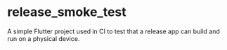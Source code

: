 # release_smoke_test

A simple Flutter project used in CI to test that a release app can build and run
on a physical device.
